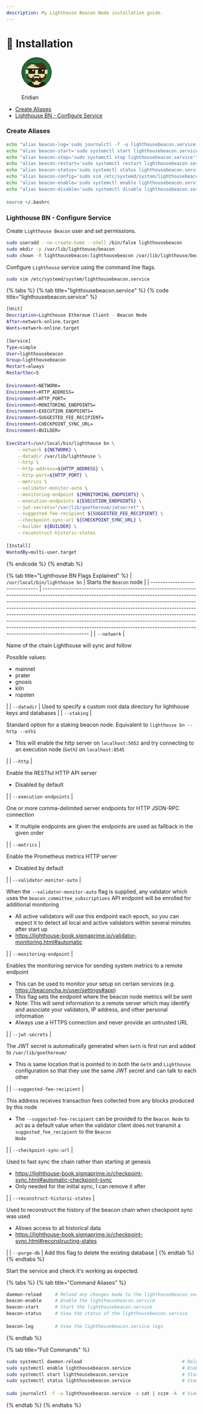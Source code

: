 ```yaml
---
description: My Lighthouse Beacon Node installation guide.
---
```


# 💾 Installation

<figure><img src="https://raw.githubusercontent.com/DVStakers/docs/main/.gitbook/assets/Eridian.png" alt=""><figcaption><p>Eridian</p></figcaption></figure>

* [Create Aliases](installation.md#create-aliases)
* [Lighthouse BN - Configure Service](installation.md#lighthouse-bn-configure-service)

### Create Aliases

```bash
echo "alias beacon-log='sudo journalctl -f -u lighthousebeacon.service -o cat | ccze -A'" >> ~/.bashrc
echo "alias beacon-start='sudo systemctl start lighthousebeacon.service'" >> ~/.bashrc
echo "alias beacon-stop='sudo systemctl stop lighthousebeacon.service'" >> ~/.bashrc
echo "alias beacon-restart='sudo systemctl restart lighthousebeacon.service'" >> ~/.bashrc
echo "alias beacon-status='sudo systemctl status lighthousebeacon.service'" >> ~/.bashrc
echo "alias beacon-config='sudo vim /etc/systemd/system/lighthousebeacon.service'" >> ~/.bashrc
echo "alias beacon-enable='sudo systemctl enable lighthousebeacon.service'" >> ~/.bashrc
echo "alias beacon-disable='sudo systemctl disable lighthousebeacon.service'" >> ~/.bashrc

source ~/.bashrc
```

### Lighthouse BN - Configure Service

Create `Lighthouse Beacon` user and set permissions.

```bash
sudo useradd --no-create-home --shell /bin/false lighthousebeacon
sudo mkdir -p /var/lib/lighthouse/beacon
sudo chown -R lighthousebeacon:lighthousebeacon /var/lib/lighthouse/beacon
```

Configure `Lighthouse` service using the command line flags.

```bash
sudo vim /etc/systemd/system/lighthousebeacon.service
```

{% tabs %}
{% tab title="lighthousebeacon.service" %}
{% code title="lighthousebeacon.service" %}
```bash
[Unit]
Description=Lighthouse Ethereum Client - Beacon Node
After=network-online.target
Wants=network-online.target

[Service]
Type=simple
User=lighthousebeacon
Group=lighthousebeacon
Restart=always
RestartSec=5

Environment=NETWORK=
Environment=HTTP_ADDRESS=
Environment=HTTP_PORT=
Environment=MONITORING_ENDPOINTS=
Environment=EXECUTION_ENDPOINTS=
Environment=SUGGESTED_FEE_RECIPIENT=
Environment=CHECKPOINT_SYNC_URL=
Environment=BUILDER=

ExecStart=/usr/local/bin/lighthouse bn \
    --network ${NETWORK} \
    --datadir /var/lib/lighthouse \
    --http \
    --http-address=${HTTP_ADDRESS} \
    --http-port=${HTTP_PORT} \
    --metrics \
    --validator-monitor-auto \
    --monitoring-endpoint ${MONITORING_ENDPOINTS} \
    --execution-endpoints ${EXECUTION_ENDPOINTS} \
    --jwt-secrets="/var/lib/goethereum/jwtsecret" \
    --suggested-fee-recipient ${SUGGESTED_FEE_RECIPIENT} \
    --checkpoint-sync-url ${CHECKPOINT_SYNC_URL} \
    --builder ${BUILDER} \
    --reconstruct-historic-states

[Install]
WantedBy=multi-user.target
```
{% endcode %}
{% endtab %}

{% tab title="Lighthouse BN Flags Explained" %}
| `/usr/local/bin/lighthouse bn`  | Starts the `Beacon` node                                                                                                                                                                                                                                                                                                                                                                                                                                                                                                                                                              |
| ------------------------------- | ------------------------------------------------------------------------------------------------------------------------------------------------------------------------------------------------------------------------------------------------------------------------------------------------------------------------------------------------------------------------------------------------------------------------------------------------------------------------------------------------------------------------------------------------------------------------------------- |
| `--network`                     | <p>Name of the chain Lighthouse will sync and follow</p><p>Possible values:</p><ul><li>mainnet</li><li>prater</li><li>gnosis</li><li>kiln</li><li>ropsten</li></ul>                                                                                                                                                                                                                                                                                                                                                                                                                   |
| `--datadir`                     | Used to specify a custom root data directory for lighthouse keys and databases                                                                                                                                                                                                                                                                                                                                                                                                                                                                                                        |
| `--staking`                     | <p>Standard option for a staking beacon node. Equivalent to <code>lighthouse bn --http --eth1</code></p><ul><li>This will enable the http server on <code>localhost:5052</code> and try connecting to an execution node (<code>Geth</code>) on <code>localhost:8545</code></li></ul>                                                                                                                                                                                                                                                                                                  |
| `--http`                        | <p>Enable the RESTful HTTP API server</p><ul><li>Disabled by default</li></ul>                                                                                                                                                                                                                                                                                                                                                                                                                                                                                                        |
| `--execution-endpoints`         | <p>One or more comma-delimited server endpoints for HTTP JSON-RPC connection</p><ul><li>If multiple endpoints are given the endpoints are used as fallback in the given order</li></ul>                                                                                                                                                                                                                                                                                                                                                                                               |
| `--metrics`                     | <p>Enable the Prometheus metrics HTTP server</p><ul><li>Disabled by default</li></ul>                                                                                                                                                                                                                                                                                                                                                                                                                                                                                                 |
| `--validator-monitor-auto`      | <p>When the <code>--validator-monitor-auto</code> flag is supplied, any validator which uses the <code>beacon_committee_subscriptions</code> API endpoint will be enrolled for additional monitoring</p><ul><li>All active validators will use this endpoint each epoch, so you can expect it to detect all local and active validators within several minutes after start up</li><li><a href="https://lighthouse-book.sigmaprime.io/validator-monitoring.html#automatic">https://lighthouse-book.sigmaprime.io/validator-monitoring.html#automatic</a></li></ul>                     |
| `--monitoring-endpoint`         | <p>Enables the monitoring service for sending system metrics to a remote endpoint</p><ul><li>This can be used to monitor your setup on certain services (e.g. <a href="https://beaconcha.in/user/settings#app">https://beaconcha.in/user/settings#app</a>)</li><li>This flag sets the endpoint where the beacon node metrics will be sent</li><li>Note: This will send information to a remote server which may identify and associate your validators, IP address, and other personal information</li><li>Always use a HTTPS connection and never provide an untrusted URL</li></ul> |
| `--jwt-secrets`                 | <p>The JWT secret is automatically generated when <code>Geth</code> is first run and added to <code>/var/lib/goethereum/</code></p><ul><li>This is same location that is pointed to in both the <code>Geth</code> and <code>Lighthouse</code> configuration so that they use the same JWT secret and can talk to each other</li></ul>                                                                                                                                                                                                                                                 |
| `--suggested-fee-recipient`     | <p>This address receives transaction fees collected from any blocks produced by this node</p><ul><li>The <code>--suggested-fee-recipient</code> can be provided to the <code>Beacon Node</code> to act as a default value when the validator client does not transmit a <code>suggested_fee_recipient</code> to the <code>Beacon Node</code></li></ul>                                                                                                                                                                                                                                |
| `--checkpoint-sync-url`         | <p>Used to fast sync the chain rather than starting at genesis</p><ul><li><a href="https://lighthouse-book.sigmaprime.io/checkpoint-sync.html#automatic-checkpoint-sync">https://lighthouse-book.sigmaprime.io/checkpoint-sync.html#automatic-checkpoint-sync</a></li><li>Only needed for the initial sync, I can remove it after</li></ul>                                                                                                                                                                                                                                           |
| `--reconstruct-historic-states` | <p>Used to reconstruct the history of the beacon chain when checkpoint sync was used</p><ul><li>Allows access to all historical data</li><li><a href="https://lighthouse-book.sigmaprime.io/checkpoint-sync.html#reconstructing-states">https://lighthouse-book.sigmaprime.io/checkpoint-sync.html#reconstructing-states</a></li></ul>                                                                                                                                                                                                                                                |
| `--purge-db`                    | Add this flag to delete the existing database                                                                                                                                                                                                                                                                                                                                                                                                                                                                                                                                         |
{% endtab %}
{% endtabs %}

Start the service and check it's working as expected.

{% tabs %}
{% tab title="Command Aliases" %}
```bash
daemon-reload     # Reload any changes made to the lighthousebeacon.service
beacon-enable     # Enable the lighthousebeacon.service
beacon-start      # Start the lighthousebeacon.service
beacon-status     # View the status of the lighthousebeacon.service

beacon-log        # View the lighthousebeacon.service logs
```
{% endtab %}

{% tab title="Full Commands" %}
```bash
sudo systemctl daemon-reload                                     # Reload any changes made to the lighthousebeacon.service
sudo systemctl enable lighthousebeacon.service                   # Enable the lighthousebeacon.service
sudo systemctl start lighthousebeacon.service                    # Start the lighthousebeacon.service
sudo systemctl status lighthousebeacon.service                   # View the status of the lighthousebeacon.service

sudo journalctl -f -u lighthousebeacon.service -o cat | ccze -A  # View the lighthousebeacon.service logs
```
{% endtab %}
{% endtabs %}
